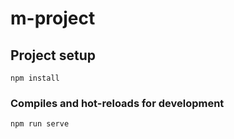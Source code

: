 # m-project

## Project setup
```
npm install
```

### Compiles and hot-reloads for development
```
npm run serve
```
